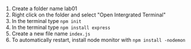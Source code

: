 1. Create a folder name lab01
2. Right click on the folder and select "Open Intergrated Terminal"
3. In the terminal type `npm init`
4. In the terminal type `npm install express`
5. Create a new file name `index.js`
6. To automatically restart, install node monitor with `npm install -nodemon`